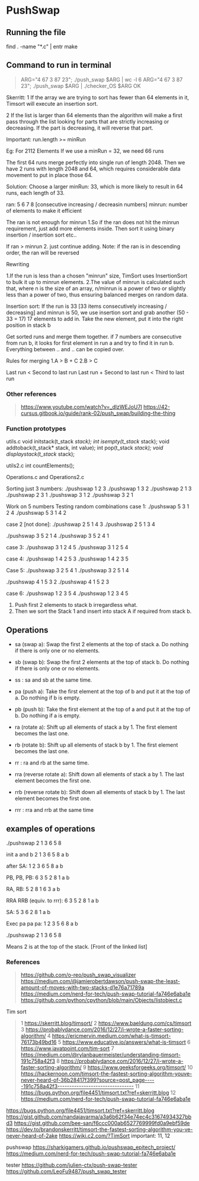 # PushSwap

## Running the file

find . -name "*.c" | entr make

## Command to run in terminal

>ARG="4 67 3 87 23"; ./push_swap $ARG | wc -l
6
>ARG="4 67 3 87 23"; ./push_swap $ARG | ./checker_OS $ARG
OK

Skerritt:
1 If the array we are trying to sort has fewer than 64 elements in it, Timsort will execute an insertion sort.

2 If the list is larger than 64 elements than the algorithm will make a first pass through the list looking for parts that are strictly increasing or decreasing. If the part is decreasing, it will reverse that part.

Important: run.length >= minRun

Eg:
For 2112 Elements
If we use a minRun = 32, we need 66 runs

The first 64 runs merge perfectly into single run of length 2048.
Then we have 2 runs with length 2048 and 64, which requires considerable data movement to put in place those 64.

Solution: Choose a larger minRun: 33, which is more likely to result in 64 runs, each length of 33.

ran: 5 6 7 8 [consecutive increasing / decreasin numbers]
minrun: number of elements to make it efficient

The ran is not enough for minrun
1.So if the ran does not hit the minrun requirement, just add more elements inside.
Then sort it using binary insertion / insertion sort etc..

If ran > minrun
2. just continue adding.
Note: if the ran is in descending order, the ran will be reversed

Rewriting

1.If the run is less than a chosen "minrun" size, TimSort uses InsertionSort to bulk it up to minrun elements.
2.The value of minrun is calculated such that, where n is the size of an array, n/minrun is a power of two or slightly less than a power of two, thus ensuring balanced merges on random data.

Insertion sort:
If the run is 33 [33 items consecutively increasing / decreasing] and minrun is 50,
we use insertion sort and grab another (50 - 33 = 17) 17 elements to add in.
Take the new element, put it into the right position in stack b

Get sorted runs and merge them together.
if 7 numbers are consecutive from run b, it looks for first element in run a and try to find it in run b. Everything between .. and .. can be copied over.

Rules for merging
1.A > B + C
2.B > C

Last run < Second to last run
Last run + Second to last run < Third to last run

### Other references

> <https://www.youtube.com/watch?v=_dlzWEJoU7I>
> <https://42-cursus.gitbook.io/guide/rank-02/push_swap/building-the-thing>

### Function prototypes

utils.c
void initstack(t_stack *stack);
int  isempty(t_stack* stack);
void addtoback(t_stack* stack, int value);
int  pop(t_stack *stack);
void displaystack(t_stack* stack);

utils2.c
int countElements();

Operations.c and Operations2.c

Sorting just 3 numbers:
./pushswap 1 2 3
./pushswap 1 3 2
./pushswap 2 1 3
./pushswap 2 3 1
./pushswap 3 1 2
./pushswap 3 2 1

Work on 5 numbers
Testing random combinations
case 1:
./pushswap 5 3 1 2 4
./pushswap 5 3 1 4 2

case 2 [not done]:
./pushswap 2 5 1 4 3
./pushswap 2 5 1 3 4

./pushswap 3 5 2 1 4
./pushswap 3 5 2 4 1

case 3:
./pushswap 3 1 2 4 5
./pushswap 3 1 2 5 4

case 4:
./pushswap 1 4 2 5 3
./pushswap 1 4 2 3 5

Case 5:
./pushswap 3 2 5 4 1
./pushswap 3 2 5 1 4

./pushswap 4 1 5 3 2
./pushswap 4 1 5 2 3

case 6:
./pushswap 1 2 3 5 4
./pushswap 1 2 3 4 5

1. Push first 2 elements to stack b irregardless what.
2. Then we sort the Stack 1 and insert into stack A if required from stack b.

## Operations

- sa (swap a): Swap the first 2 elements at the top of stack a.
Do nothing if there is only one or no elements.
- sb (swap b): Swap the first 2 elements at the top of stack b.
Do nothing if there is only one or no elements.
- ss : sa and sb at the same time.

- pa (push a): Take the first element at the top of b and put it at the top of a.
Do nothing if b is empty.
- pb (push b): Take the first element at the top of a and put it at the top of b.
Do nothing if a is empty.

- ra (rotate a): Shift up all elements of stack a by 1.
The first element becomes the last one.
- rb (rotate b): Shift up all elements of stack b by 1.
The first element becomes the last one.
- rr : ra and rb at the same time.

- rra (reverse rotate a): Shift down all elements of stack a by 1.
The last element becomes the first one.
- rrb (reverse rotate b): Shift down all elements of stack b by 1.
The last element becomes the first one.
- rrr : rra and rrb at the same time

## examples of operations

./pushswap 2 1 3 6 5 8

init a and b
2
1
3
6
5
8
a b

after SA:
1
2
3
6
5
8
a b

PB, PB, PB:
6 3
5 2
8 1
a b

RA, RB:
5 2
8 1
6 3
a b

RRA RRB (equiv. to rrr):
6 3
5 2
8 1
a b

SA:
5 3
6 2
8 1
a b

Exec pa pa pa:
1
2
3
5
6
8
a b

./pushswap 2 1 3 6 5 8

Means 2 is at the top of the stack. [Front of the linked list]

### References

> <https://github.com/o-reo/push_swap_visualizer>
> <https://medium.com/@jamierobertdawson/push-swap-the-least-amount-of-moves-with-two-stacks-d1e76a71789a>
> <https://medium.com/nerd-for-tech/push-swap-tutorial-fa746e6aba1e>
> <https://github.com/python/cpython/blob/main/Objects/listobject.c>

Tim sort
> 1 <https://skerritt.blog/timsort/>
> 2 <https://www.baeldung.com/cs/timsort>
> 3 <https://probablydance.com/2016/12/27/i-wrote-a-faster-sorting-algorithm/>
> 4 <https://ericmervin.medium.com/what-is-timsort-76173b49bd16>
> 5 <https://www.educative.io/answers/what-is-timsort>
> 6 <https://www.javatpoint.com/tim-sort>
> 7 <https://medium.com/@rylanbauermeister/understanding-timsort-191c758a42f3>
> 8 <https://probablydance.com/2016/12/27/i-wrote-a-faster-sorting-algorithm/>
> 9 <https://www.geeksforgeeks.org/timsort/>
> 10 <https://hackernoon.com/timsort-the-fastest-sorting-algorithm-youve-never-heard-of-36b28417f399?source=post_page-----191c758a42f3-------------------------------->
> 11 <https://bugs.python.org/file4451/timsort.txt?ref=skerritt.blog>
>12 <https://medium.com/nerd-for-tech/push-swap-tutorial-fa746e6aba1e>

https://bugs.python.org/file4451/timsort.txt?ref=skerritt.blog
https://gist.github.com/nandajavarma/a3a6b62f34e74ec4c31674934327bbd3
https://gist.github.com/bee-san/f6ccc000ab6527769999fd0a9ebf59de
https://dev.to/brandonskerritt/timsort-the-fastest-sorting-algorithm-you-ve-never-heard-of-2ake
https://wiki.c2.com/?TimSort
important: 11, 12

pushswap
https://sharkigamers.github.io/pushswap_epitech_project/
https://medium.com/nerd-for-tech/push-swap-tutorial-fa746e6aba1e

tester
https://github.com/julien-ctx/push-swap-tester
https://github.com/LeoFu9487/push_swap_tester